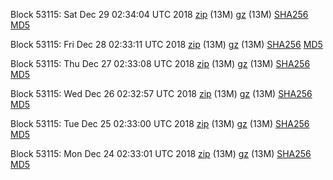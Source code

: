 Block 53115: Sat Dec 29 02:34:04 UTC 2018 [zip](https://files.01coin.io/testnet/2018-12-29/bootstrap.dat.zip) (13M) [gz](https://files.01coin.io/testnet/2018-12-29/bootstrap.dat.tar.gz) (13M) [SHA256](https://files.01coin.io/testnet/2018-12-29/sha256.txt) [MD5](https://files.01coin.io/testnet/2018-12-29/md5.txt)

Block 53115: Fri Dec 28 02:33:11 UTC 2018 [zip](https://files.01coin.io/testnet/2018-12-28/bootstrap.dat.zip) (13M) [gz](https://files.01coin.io/testnet/2018-12-28/bootstrap.dat.tar.gz) (13M) [SHA256](https://files.01coin.io/testnet/2018-12-28/sha256.txt) [MD5](https://files.01coin.io/testnet/2018-12-28/md5.txt)

Block 53115: Thu Dec 27 02:33:08 UTC 2018 [zip](https://files.01coin.io/testnet/2018-12-27/bootstrap.dat.zip) (13M) [gz](https://files.01coin.io/testnet/2018-12-27/bootstrap.dat.tar.gz) (13M) [SHA256](https://files.01coin.io/testnet/2018-12-27/sha256.txt) [MD5](https://files.01coin.io/testnet/2018-12-27/md5.txt)

Block 53115: Wed Dec 26 02:32:57 UTC 2018 [zip](https://files.01coin.io/testnet/2018-12-26/bootstrap.dat.zip) (13M) [gz](https://files.01coin.io/testnet/2018-12-26/bootstrap.dat.tar.gz) (13M) [SHA256](https://files.01coin.io/testnet/2018-12-26/sha256.txt) [MD5](https://files.01coin.io/testnet/2018-12-26/md5.txt)

Block 53115: Tue Dec 25 02:33:00 UTC 2018 [zip](https://files.01coin.io/testnet/2018-12-25/bootstrap.dat.zip) (13M) [gz](https://files.01coin.io/testnet/2018-12-25/bootstrap.dat.tar.gz) (13M) [SHA256](https://files.01coin.io/testnet/2018-12-25/sha256.txt) [MD5](https://files.01coin.io/testnet/2018-12-25/md5.txt)

Block 53115: Mon Dec 24 02:33:01 UTC 2018 [zip](https://files.01coin.io/testnet/2018-12-24/bootstrap.dat.zip) (13M) [gz](https://files.01coin.io/testnet/2018-12-24/bootstrap.dat.tar.gz) (13M) [SHA256](https://files.01coin.io/testnet/2018-12-24/sha256.txt) [MD5](https://files.01coin.io/testnet/2018-12-24/md5.txt)
